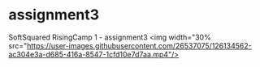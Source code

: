 # assignment3
SoftSquared RisingCamp 1 - assignment3
<img width="30% src="https://user-images.githubusercontent.com/26537075/126134562-ac304e3a-d685-416a-8547-1cfd10e7d7aa.mp4"/>
